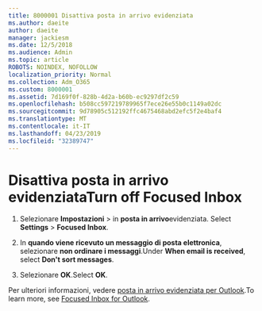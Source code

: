 ```yaml
---
title: 8000001 Disattiva posta in arrivo evidenziata
ms.author: daeite
author: daeite
manager: jackiesm
ms.date: 12/5/2018
ms.audience: Admin
ms.topic: article
ROBOTS: NOINDEX, NOFOLLOW
localization_priority: Normal
ms.collection: Adm_O365
ms.custom: 8000001
ms.assetid: 7d169f0f-828b-4d2a-b60b-ec9297df2c59
ms.openlocfilehash: b508cc597219789965f7ece26e55b0c1149a02dc
ms.sourcegitcommit: 9d78905c512192ffc4675468abd2efc5f2e4baf4
ms.translationtype: MT
ms.contentlocale: it-IT
ms.lasthandoff: 04/23/2019
ms.locfileid: "32389747"
---
```

# <a name="turn-off-focused-inbox"></a><span data-ttu-id="1e8fa-102">Disattiva posta in arrivo evidenziata</span><span class="sxs-lookup"><span data-stu-id="1e8fa-102">Turn off Focused Inbox</span></span>

1. <span data-ttu-id="1e8fa-103">Selezionare **Impostazioni** \> in **posta in arrivo**evidenziata.  </span><span class="sxs-lookup"><span data-stu-id="1e8fa-103">Select **Settings**  \> **Focused Inbox**.</span></span>
    
2. <span data-ttu-id="1e8fa-104">In **quando viene ricevuto un messaggio di posta elettronica**, selezionare **non ordinare i messaggi**.</span><span class="sxs-lookup"><span data-stu-id="1e8fa-104">Under **When email is received**, select **Don't sort messages**.</span></span>
    
3. <span data-ttu-id="1e8fa-105">Selezionare **OK**.</span><span class="sxs-lookup"><span data-stu-id="1e8fa-105">Select **OK**.</span></span>
    
<span data-ttu-id="1e8fa-106">Per ulteriori informazioni, vedere [posta in arrivo evidenziata per Outlook](https://go.microsoft.com/fwlink/p/?linkid=873108).</span><span class="sxs-lookup"><span data-stu-id="1e8fa-106">To learn more, see [Focused Inbox for Outlook](https://go.microsoft.com/fwlink/p/?linkid=873108).</span></span>
  

